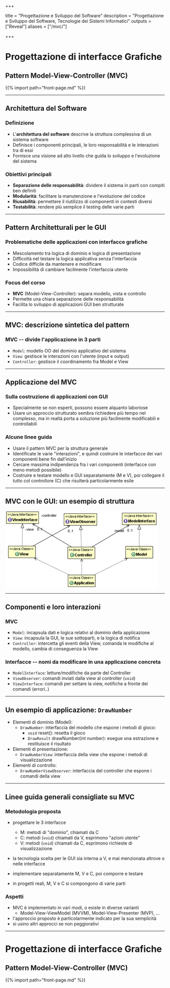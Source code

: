 
+++

title = "Progettazione e Sviluppo del Software"
description = "Progettazione e Sviluppo del Software, Tecnologie dei Sistemi Informatici"
outputs = ["Reveal"]
aliases = ["/mvc/"]

+++

# Progettazione di interfacce Grafiche
## Pattern Model-View-Controller (MVC)

{{% import path="front-page.md" %}}

---

## Architettura del Software

### Definizione

* L'**architettura del software** descrive la struttura complessiva di un sistema software
* Definisce i componenti principali, le loro responsabilità e le interazioni tra di essi
* Fornisce una visione ad alto livello che guida lo sviluppo e l'evoluzione del sistema

### Obiettivi principali

* **Separazione delle responsabilità**: dividere il sistema in parti con compiti ben definiti
* **Modularità**: facilitare la manutenzione e l'evoluzione del codice
* **Riusabilità**: permettere il riutilizzo di componenti in contesti diversi
* **Testabilità**: rendere più semplice il testing delle varie parti

---

## Pattern Architetturali per le GUI

### Problematiche delle applicazioni con interfacce grafiche

* Mescolamento tra logica di dominio e logica di presentazione
* Difficoltà nel testare la logica applicativa senza l'interfaccia
* Codice difficile da mantenere e modificare
* Impossibilità di cambiare facilmente l'interfaccia utente

### Focus del corso

* **MVC** (Model-View-Controller): separa modello, vista e controllo
* Permette una chiara separazione delle responsabilità
* Facilita lo sviluppo di applicazioni GUI ben strutturate

---


## MVC: descrizione sintetica del pattern

### MVC -- divide l'applicazione in 3 parti

*  `Model`: modello OO del dominio applicativo del sistema
*  `View`: gestisce le interazioni con l'utente (input e output)
*  `Controller`: gestisce il coordinamento fra Model e View

---

## Applicazione del MVC

### Sulla costruzione di applicazioni con GUI

*  Specialmente se non esperti, possono essere alquanto laboriose
*  Usare un approccio strutturato sembra richiedere più tempo nel complesso, ma in realtà porta a soluzione più facilmente modificabili e controllabili

### Alcune linee guida
 
* Usare il pattern MVC per la struttura generale
* Identificate le varie "interazioni", e quindi costruire le interfacce dei vari componenti bene fin dall'inizio
* Cercare massima indipendenza fra i vari componenti (interfacce con meno metodi possibile)
* Costruire e testare modello e GUI separatamente (M e V), poi collegare il tutto col controllore (C) che risulterà particolarmente esile

---


## MVC con le GUI: un esempio di struttura


![](imgs/MVC-abstract.png)


---


## Componenti e loro interazioni


    
### MVC

*  `Model`: incapsula dati e logica relativi al dominio della applicazione
*  `View`: incapsula la GUI, le sue sottoparti, e la logica di notifica
*  `Controller`: intercetta gli eventi della View, comanda le modifiche al modello, cambia di conseguenza la View



    
### Interfacce -- nomi da modificare in una applicazione concreta

*  `ModelInterface`: letture/modifiche da parte del Controller
*  `ViewObserver`: comandi inviati dalla view al controller (`void`)
*  `ViewInterface`: comandi per settare la view, notifiche a fronte dei comandi (errori..)

---

## Un esempio di applicazione: `DrawNumber`
- Elementi di dominio (Model):
  - `DrawNumber`: interfaccia del modello che espone i metodi di gioco:
    - `void` reset(): resetta il gioco
    - `DrawResult` drawNumber(int number): esegue una estrazione e restituisce il risultato
- Elementi di presentazione:
    - `DrawNumberView`: interfaccia della view che espone i metodi di visualizzazione
- Elementi di controllo:
    - `DrawNumberViewObserver`: interfaccia del controller che espone i comandi della view

---


## Linee guida generali consigliate su MVC


   
### Metodologia proposta



*  progettare le 3 interfacce

    *  M: metodi di "dominio", chiamati da C
    *  C: metodi (`void`) chiamati da V, esprimono "azioni utente"
    *  V: metodi (`void`) chiamati da C, esprimono richieste di visualizzazione


*  la tecnologia scelta per le GUI sia interna a V, e mai menzionata altrove o nelle interfacce
*  implementare separatamente M, V e C, poi comporre e testare
*  in progetti reali, M, V e C si compongono di varie parti



   
### Aspetti



*  MVC è implementato in vari modi, o esiste in diverse varianti
    - Model-View-ViewModel (MVVM), Model-View-Presenter (MVP), ...
*  l'approccio proposto è particolarmente indicato per la sua semplicità
*  si usino altri approcci se non peggiorativi

---

# Progettazione di interfacce Grafiche
## Pattern Model-View-Controller (MVC)

{{% import path="front-page.md" %}}